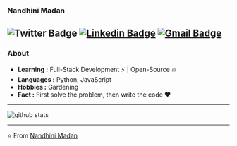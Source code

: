 ### Nandhini Madan
![Twitter Badge](https://img.shields.io/badge/-MadanNandhini-1ca0f1?style=flat-square&logo=twitter&logoColor=white&link=https://twitter.com/MadanNandhini)  [![Linkedin Badge](https://img.shields.io/badge/-nandhinimadan-blue?style=flat-square&logo=Linkedin&logoColor=white&link=https://www.linkedin.com/in/nandhinimadan///)](https://www.linkedin.com/in/nandhinimadan/) [![Gmail Badge](https://img.shields.io/badge/-nandhinimadan20@gmail.com-c14438?style=flat-square&logo=Gmail&logoColor=white&link=mailto:nandhinimadan20@gmail.com)](mailto:nandhinimadan20@gmail.com)
---------------------------------------------------------------------------------------------------------------------------------------------------------------------------------
### About

-  **Learning :** Full-Stack Development :zap: | Open-Source :fire:	
-  **Languages :** Python, JavaScript
-  **Hobbies :** Gardening
-  **Fact :** First solve the problem, then write the code :heart: 
---------------------------------------------------------------------------------------------------------------------------------------------------------------------------------

![github stats](https://github-readme-stats.vercel.app/api?username=Nandhini-Madan&show_icons=true)

---------------------------------------------------------------------------------------------------------------------------------------------------------------------------------


⭐️ From [Nandhini Madan](https://github.com/Nandhini-Madan)
